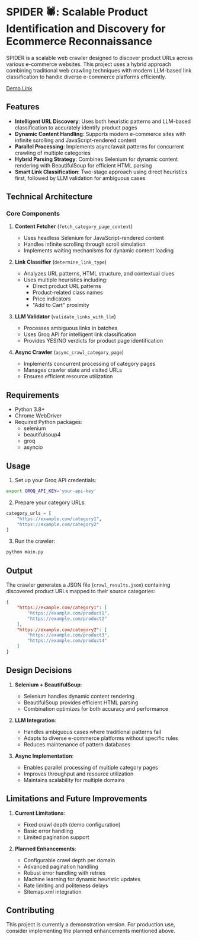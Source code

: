 # SPIDER 🕷️: Scalable Product Identification and Discovery for Ecommerce Reconnaissance

SPIDER is a scalable web crawler designed to discover product URLs across various e-commerce websites. This project uses a hybrid approach combining traditional web crawling techniques with modern LLM-based link classification to handle diverse e-commerce platforms efficiently.

[Demo Link](https://spider-recon.streamlit.app/)

## Features

- **Intelligent URL Discovery**: Uses both heuristic patterns and LLM-based classification to accurately identify product pages
- **Dynamic Content Handling**: Supports modern e-commerce sites with infinite scrolling and JavaScript-rendered content
- **Parallel Processing**: Implements async/await patterns for concurrent crawling of multiple categories
- **Hybrid Parsing Strategy**: Combines Selenium for dynamic content rendering with BeautifulSoup for efficient HTML parsing
- **Smart Link Classification**: Two-stage approach using direct heuristics first, followed by LLM validation for ambiguous cases

## Technical Architecture

### Core Components

1. **Content Fetcher** (`fetch_category_page_content`)
   - Uses headless Selenium for JavaScript-rendered content
   - Handles infinite scrolling through scroll simulation
   - Implements waiting mechanisms for dynamic content loading

2. **Link Classifier** (`determine_link_type`)
   - Analyzes URL patterns, HTML structure, and contextual clues
   - Uses multiple heuristics including:
     - Direct product URL patterns
     - Product-related class names
     - Price indicators
     - "Add to Cart" proximity

3. **LLM Validator** (`validate_links_with_llm`)
   - Processes ambiguous links in batches
   - Uses Groq API for intelligent link classification
   - Provides YES/NO verdicts for product page identification

4. **Async Crawler** (`async_crawl_category_page`)
   - Implements concurrent processing of category pages
   - Manages crawler state and visited URLs
   - Ensures efficient resource utilization

## Requirements

- Python 3.8+
- Chrome WebDriver
- Required Python packages:
  - selenium
  - beautifulsoup4
  - groq
  - asyncio

## Usage

1. Set up your Groq API credentials:
```bash
export GROQ_API_KEY='your-api-key'
```

2. Prepare your category URLs:
```python
category_urls = [
    "https://example.com/category1",
    "https://example.com/category2"
]
```

3. Run the crawler:
```bash
python main.py
```

## Output

The crawler generates a JSON file (`crawl_results.json`) containing discovered product URLs mapped to their source categories:

```json
{
    "https://example.com/category1": [
        "https://example.com/product1",
        "https://example.com/product2"
    ],
    "https://example.com/category2": [
        "https://example.com/product3",
        "https://example.com/product4"
    ]
}
```

## Design Decisions

1. **Selenium + BeautifulSoup**: 
   - Selenium handles dynamic content rendering
   - BeautifulSoup provides efficient HTML parsing
   - Combination optimizes for both accuracy and performance

2. **LLM Integration**:
   - Handles ambiguous cases where traditional patterns fail
   - Adapts to diverse e-commerce platforms without specific rules
   - Reduces maintenance of pattern databases

3. **Async Implementation**:
   - Enables parallel processing of multiple category pages
   - Improves throughput and resource utilization
   - Maintains scalability for multiple domains

## Limitations and Future Improvements

1. **Current Limitations**:
   - Fixed crawl depth (demo configuration)
   - Basic error handling
   - Limited pagination support

2. **Planned Enhancements**:
   - Configurable crawl depth per domain
   - Advanced pagination handling
   - Robust error handling with retries
   - Machine learning for dynamic heuristic updates
   - Rate limiting and politeness delays
   - Sitemap.xml integration

## Contributing

This project is currently a demonstration version. For production use, consider implementing the planned enhancements mentioned above.